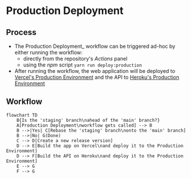 # Production Deployment

## Process

- The Production Deployment\_ workflow can be triggered ad-hoc by either running the workflow:
  - directly from the repository's _Actions_ panel
  - using the _npm_ script `yarn run deploy:production`
- After running the workflow, the web application will be deployed to [Vercel's Production Environment](https://plnetwork.io/) and the API to [Heroku's Production Environment](https://api.plnetwork.io/)

## Workflow

```mermaid
flowchart TD
    B{Is the 'staging' branch\nahead of the 'main' branch?}
    A[Production Deployment\nworkflow gets called] --> B
    B -->|Yes| C[Rebase the 'staging' branch\nonto the 'main' branch]
    B -->|No| G(Done)
    C --> D[Create a new release version]
    D --> E[Build the app on Vercel\nand deploy it to the Production Environment]
    D --> F[Build the API on Heroku\nand deploy it to the Production Environment]
    E --> G
    F --> G
```
